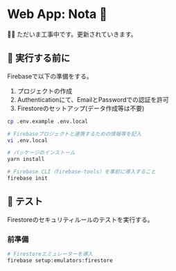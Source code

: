 # Web App: Nota 📝

👷🚧 ただいま工事中です。更新されていきます。

## 🧳 実行する前に

Firebaseで以下の準備をする。
1. プロジェクトの作成
2. Authenticationにて、EmailとPasswordでの認証を許可
3. Firestoreのセットアップ(データ作成等は不要)

```bash
cp .env.example .env.local

# Firebaseプロジェクトと連携するための情報等を記入
vi .env.local

# パッケージのインストール
yarn install

# Firebase CLI（firebase-tools）を事前に導入すること
firebase init
```

## 🧪 テスト

Firestoreのセキュリティルールのテストを実行する。

### 前準備

```bash
# Firestoreエミュレーターを導入
firebase setup:emulators:firestore
```
